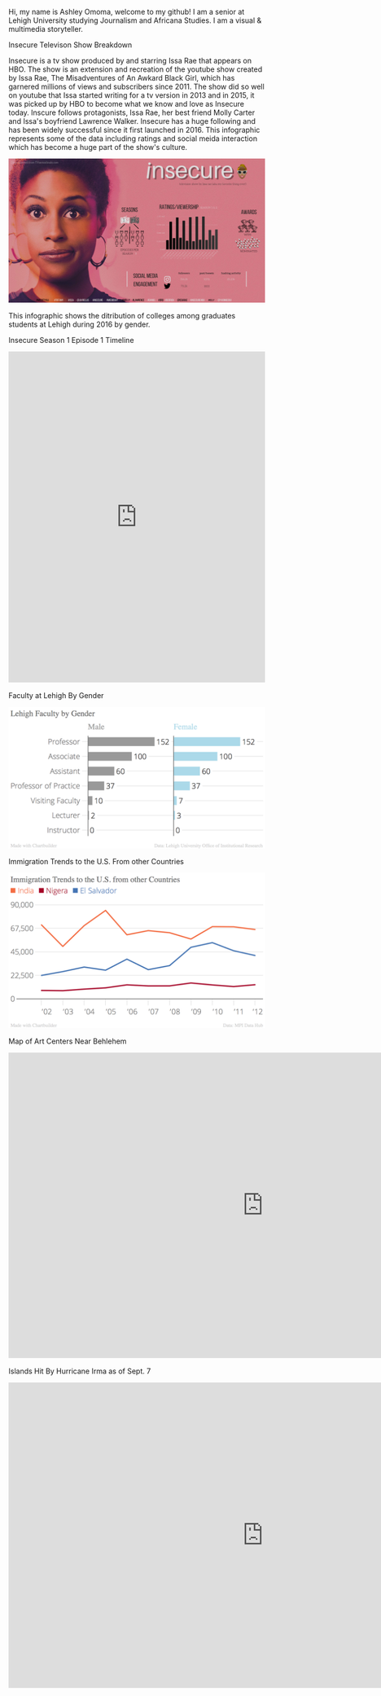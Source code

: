 Hi, my name is Ashley Omoma, welcome to my github! I am a senior at Lehigh University studying Journalism and Africana Studies. I am a visual & multimedia storyteller. 

Insecure Televison Show Breakdown

Insecure is a tv show produced by and starring Issa Rae that appears on HBO. The show is an extension and recreation of the youtube show created by Issa Rae, The Misadventures of An Awkard Black Girl, which has garnered millions of views and subscribers since 2011. The show did so well on youtube that Issa started writing for a tv version in 2013 and in 2015, it was picked up by HBO to become what we know and love as Insecure today. Inscure follows protagonists, Issa Rae, her best friend Molly Carter and Issa's boyfriend Lawrence Walker. Insecure has a huge following and has been widely successful since it first launched in 2016. This infographic represents some of the data including ratings and social meida interaction which has become a huge part of the show's culture.

![Insecure Televison Show Breakdown ](https://github.com/ashleyomoma/AshleyOmoma.github.io/blob/master/Season%201.png?raw=true)

This infographic shows the ditribution of colleges among graduates students at Lehigh during 2016 by gender.

Insecure Season 1 Episode 1 Timeline

<iframe src='https://cdn.knightlab.com/libs/timeline3/latest/embed/index.html?source=1rh73uvybNgE8kEyDyC7SWFbYeJvCXe02uTGYrZStQRQ&font=Default&lang=en&initial_zoom=2&height=650' width='100%' height='650' webkitallowfullscreen mozallowfullscreen allowfullscreen frameborder='0'></iframe>


Faculty at Lehigh By Gender

![Faculty at Lehigh By Gender](https://github.com/ashleyomoma/AshleyOmoma.github.io/blob/master/Lehigh_Faculty_by_Gender_Male_Female_chartbuilder-2.png?raw=true)


Immigration Trends to the U.S. From other Countries

![Immigration Trends to the U.S. From other Countries](https://github.com/ashleyomoma/AshleyOmoma.github.io/blob/master/Immigration_Trends_to_the_U.S._from_other_Countries_India_Nigera_El_Salvador_chartbuilder.png?raw=true)

Map of Art Centers Near Behlehem

<iframe width="1000" height="600" scrolling="no" frameborder="no" src="https://fusiontables.google.com/embedviz?q=select+col0+from+12lVBIRLO0jgCXht2TExqAPp-ri0WnXgXyRNmLbFc&amp;viz=MAP&amp;h=false&amp;lat=40.635416419732316&amp;lng=-75.30338624953612&amp;t=1&amp;z=12&amp;l=col0&amp;y=2&amp;tmplt=3&amp;hml=ONE_COL_LAT_LNG"></iframe>


Islands Hit By Hurricane Irma as of Sept. 7

<iframe width="1000" height="600" scrolling="no" frameborder="no" src="https://fusiontables.google.com/embedviz?q=select+col0+from+12cpDelvaxsgK2uMkJ7mjJd45ZnByMnFOlAZ8cuCj&amp;viz=MAP&amp;h=false&amp;lat=20.12400956519998&amp;lng=-62.65465014375002&amp;t=1&amp;z=6&amp;l=col0&amp;y=2&amp;tmplt=2&amp;hml=ONE_COL_LAT_LNG"></iframe>
